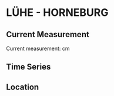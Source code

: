 # LÜHE - HORNEBURG

## Current Measurement

Current measurement: <Value topic="rivers/pegel-online/LUEHE/HORNEBURG/measurementValue"/> cm

## Time Series

<TimeSeries topic="rivers/pegel-online/LUEHE/HORNEBURG/measurementValue" period="week" />

## Location

<WorldMap>
  <Marker lat="53.51227379204826" lon="9.591134701843528" labelTopic="rivers/pegel-online/LUEHE/HORNEBURG/measurementValue" />
</WorldMap>
